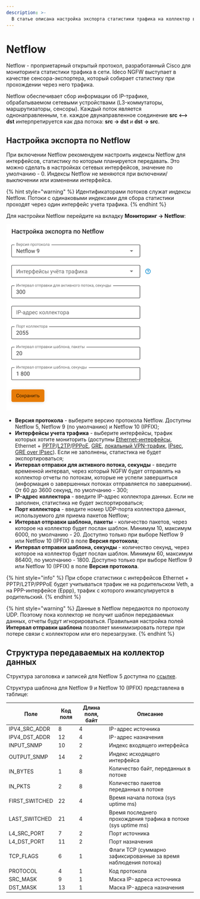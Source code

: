 ```yaml
---
description: >-
  В статье описана настройка экспорта статистики трафика на коллектор во внешней или локальной сети по протоколу Netflow. 
---
```


# Netflow

Netflow - проприетарный открытый протокол, разработанный Cisco для мониторинга статистики трафика в сети. Ideco NGFW выступает в качестве сенсора-экспортера, который собирает статистику при прохождении через него трафика. 

Netflow обеспечивает сбор информации об IP-трафике, обрабатываемом сетевыми устройствами (L3-коммутаторы, маршрутизаторы, сенсоры). Каждый поток является однонаправленным, т.е. каждое двунаправленное соединение **src <--> dst** интерпретируется как два потока: **src -> dst** и **dst -> src**.

## Настройка экспорта по Netflow

При включении Netflow рекомендуем настроить индексы Netflow для интерфейсов, статистику по которым планируется передавать. Это можно сделать в настройках сетевых интерфейсов, значение по умолчанию - 0. Индексы Netflow не меняются при включении/выключении или изменении интерфейса.

{% hint style="warning" %}
Идентификаторами потоков служат индексы Netflow. Потоки с одинаковыми индексами для сбора статистики проходят через один интерфейс учета трафика. 
{% endhint %}

Для настройки Netflow перейдите на вкладку **Мониторинг -> Netflow**:

![](/.gitbook/assets/netflow.png)

* **Версия протокола** - выберите версию протокола Netflow. Доступны Netflow 5, Netflow 9 (по умолчанию) и Netflow 10 (IPFIX);
* **Интерфейсы учета трафика** - выберите интерфейсы, трафик которых хотите мониторить (доступны [Ethernet-интерфейсы](/settings/services/connection-to-provider/all-ethernet.md), Ethernet + [PPTP](/settings/services/connection-to-provider/all-ethernet.md)/[L2TP](/settings/services/connection-to-provider/all-ethernet.md)/[PPPoE](/settings/services/connection-to-provider/all-ethernet.md), [GRE](/settings/services/connection-to-provider/README.md#туннельные-интерфейсы), [локальный VPN-трафик](/settings/users/authorization/vpn-connection/README.md), [IPsec](/settings/services/ipsec/README.md), [GRE over IPsec](/settings/services/ipsec/site-to-site/ipsec-utm-to-utm-tunnel.md)). Если не заполнены, статистика не будет экспортироваться;
* **Интервал отправки для активного потока, секунды** - введите временной интервал, через который NGFW будет отправлять на коллектор отчеты по потокам, которые не успели завершиться (информация о завершенных потоках отправляется по завершении). От 60 до 3600 секунд, по умолчанию - 300;
* **IP-адрес коллектора** - введите IP-адрес коллектора данных. Если не заполнен, статистика не будет экспортироваться;
* **Порт коллектора** - введите номер UDP-порта коллектора данных, используемого для приема пакетов Netflow;
* **Интервал отправки шаблона, пакеты** - количество пакетов, через которое на коллектор будет послан шаблон. Минимум 10, максимум 6000, по умолчанию - 20. Доступно только при выборе Netflow 9 или Netflow 10 (IPFIX) в поле **Версия протокола**;
* **Интервал отправки шаблона, секунды** - количество секунд, через которое на коллектор будет послан шаблон. Минимум 60, максимум 86400, по умолчанию - 1800. Доступно только при выборе Netflow 9 или Netflow 10 (IPFIX) в поле **Версия протокола**.

{% hint style="info" %}
При сборе статистики с интерфейсов Ethernet + PPTP/L2TP/PPPoE будет учитываться трафик не на родительском Veth, а на PPP-интерфейсе (Eppp), трафик с которого инкапсулируется в родительский.
{% endhint %}

{% hint style="warning" %}
Данные в Netflow передаются по протоколу UDP. Поэтому пока коллектор не получит шаблон передаваемых данных, отчеты будут игнорироваться. Правильная настройка полей **Интервал отправки шаблона** позволяет минимизировать потери при потере связи с коллектором или его перезагрузке.
{% endhint %}

## Структура передаваемых на коллектор данных

Структура заголовка и записей для Netflow 5 доступна по [ссылке](https://www.cisco.com/c/en/us/td/docs/net_mgmt/netflow_collection_engine/3-6/user/guide/format.html#wp1006108).

Структура шаблона для Netflow 9 и Netflow 10 (IPFIX) представлена в таблице:

| Поле | Код поля | Длина поля, байт | Описание |
|------|----------|------------------|----------|
| IPV4_SRC_ADDR | 8 | 4 | IP-адрес источника |
| IPV4_DST_ADDR | 12 | 4 | IP-адрес назначения |
| INPUT_SNMP | 10 | 2 | Индекс входящего интерфейса |
| OUTPUT_SNMP | 14 | 2 | Индекс исходящего интерфейса |
| IN_BYTES | 1 | 8 | Количество байт, переданных в потоке |
| IN_PKTS | 2 | 8 | Количество пакетов переданных в потоке |
| FIRST_SWITCHED | 22 | 4 | Время начала потока (sys uptime ms) |
| LAST_SWITCHED | 21 | 4 | Время последнего прохождения трафика в потоке (sys uptime ms) |
| L4_SRC_PORT | 7 | 2 | Порт источника |
| L4_DST_PORT | 11 | 2 | Порт назначения |
| TCP_FLAGS | 6 | 1 | Флаги TCP (суммарно зафиксированные за время наблюдения потока) |
| PROTOCOL | 4 | 1 | Код протокола |
| SRC_MASK | 9 | 1 | Маска IP-адреса источника |
| DST_MASK | 13 | 1 | Маска IP-адреса назначения |
